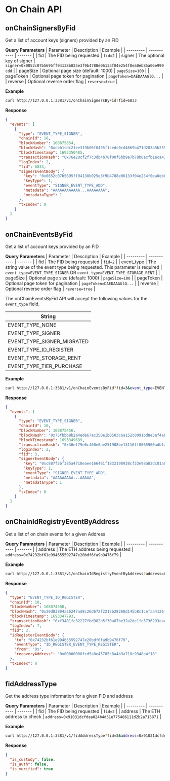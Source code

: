 # On Chain API

## onChainSignersByFid

Get a list of account keys (signers) provided by an FID

**Query Parameters**
| Parameter | Description | Example |
| --------- | ----------- | ------- |
| fid | The FID being requested | `fid=2` |
| signer | The optional key of signer | `signer=0x0852c07b5695ff94138b025e3f9b4788e06133f04e254f0ea0eb85a06e999cdd` |
| pageSize | Optional page size (default: 1000) | `pageSize=100` |
| pageToken | Optional page token for pagination | `pageToken=DAEDAAAGlQ...` |
| reverse | Optional reverse order flag | `reverse=true` |

**Example**

```bash
curl http://127.0.0.1:3381/v1/onChainSignersByFid?fid=6833
```

**Response**

```json
{
  "events": [
    {
      "type": "EVENT_TYPE_SIGNER",
      "chainId": 10,
      "blockNumber": 108875854,
      "blockHash": "0xceb1cdc21ee319b06f0455f1cedc0cd4669b471d283a5b2550b65aba0e0c1af0",
      "blockTimestamp": 1693350485,
      "transactionHash": "0x76e20cf2f7c3db4b78f00f6bb9a7b78b0acfb1eca4348c1f4b5819da66eb2bee",
      "logIndex": 2,
      "fid": 6833,
      "signerEventBody": {
        "key": "0x0852c07b5695ff94138b025e3f9b4788e06133f04e254f0ea0eb85a06e999cdd",
        "keyType": 1,
        "eventType": "SIGNER_EVENT_TYPE_ADD",
        "metadata": "AAAAAAAAAAAA...AAAAAAAA",
        "metadataType": 1
      },
      "txIndex": 0
    }
  ]
}
```

## onChainEventsByFid

Get a list of account keys provided by an FID

**Query Parameters**
| Parameter | Description | Example |
| --------- | ----------- | ------- |
| fid | The FID being requested | `fid=2` |
| event_type | The string value of the event type being requested. This parameter is required | `event_type=EVENT_TYPE_SIGNER` OR `event_type=EVENT_TYPE_STORAGE_RENT` |
| pageSize | Optional page size (default: 1000) | `pageSize=100` |
| pageToken | Optional page token for pagination | `pageToken=DAEDAAAGlQ...` |
| reverse | Optional reverse order flag | `reverse=true` |

The onChainEventsByFid API will accept the following values for the `event_type` field.

| String                     |
| -------------------------- |
| EVENT_TYPE_NONE            |
| EVENT_TYPE_SIGNER          |
| EVENT_TYPE_SIGNER_MIGRATED |
| EVENT_TYPE_ID_REGISTER     |
| EVENT_TYPE_STORAGE_RENT    |
| EVENT_TYPE_TIER_PURCHASE   |

**Example**

```bash
curl http://127.0.0.1:3381/v1/onChainEventsByFid?fid=3&event_type=EVENT_TYPE_SIGNER
```

**Response**

```json
{
  "events": [
    {
      "type": "EVENT_TYPE_SIGNER",
      "chainId": 10,
      "blockNumber": 108875456,
      "blockHash": "0x75fbbb8b2a4ede67ac350e1b0503c6a152c0091bd8e3ef4a6927d58e088eae28",
      "blockTimestamp": 1693349689,
      "transactionHash": "0x36ef79e6c460e6ae251908be13116ff0065960adb1ae032b4cc65a8352f28952",
      "logIndex": 2,
      "fid": 3,
      "signerEventBody": {
        "key": "0xc887f5bf385a4718eaee166481f1832198938cf33e98a82dc81a0b4b81ffe33d",
        "keyType": 1,
        "eventType": "SIGNER_EVENT_TYPE_ADD",
        "metadata": "AAAAAAAAA...AAAAA",
        "metadataType": 1
      },
      "txIndex": 0
    }
  ]
}
```

## onChainIdRegistryEventByAddress

Get a list of on chain events for a given Address

**Query Parameters**
| Parameter | Description | Example |
| --------- | ----------- | ------- |
| address | The ETH address being requested | `address=0x74232bf61e994655592747e20bdf6fa9b9476f79` |

**Example**

```bash
curl http://127.0.0.1:3381/v1/onChainIdRegistryEventByAddress?address=0x74232bf61e994655592747e20bdf6fa9b9476f79
```

**Response**

```json
{
  "type": "EVENT_TYPE_ID_REGISTER",
  "chainId": 10,
  "blockNumber": 108874508,
  "blockHash": "0x20d83804a26247ad8c26d672f2212b28268d145b8c1cefaa4126f7768f46682e",
  "blockTimestamp": 1693347793,
  "transactionHash": "0xf3481fc32227fbd982b5f30a87be32a2de1fc5736293cae7c3f169da48c3e764",
  "logIndex": 7,
  "fid": 3,
  "idRegisterEventBody": {
    "to": "0x74232bf61e994655592747e20bdf6fa9b9476f79",
    "eventType": "ID_REGISTER_EVENT_TYPE_REGISTER",
    "from": "0x",
    "recoveryAddress": "0x00000000fcd5a8e45785c8a4b9a718c9348e4f18"
  },
  "txIndex": 0
}
```

## fidAddressType

Get the address type information for a given FID and address

**Query Parameters**
| Parameter | Description | Example |
| --------- | ----------- | ------- |
| fid | The FID being requested | `fid=2` |
| address | The ETH address to check | `address=0x91031dcfdea024b4d51e775486111d2b2a715871` |

**Example**

```bash
curl http://127.0.0.1:3381/v1/fidAddressType?fid=2&address=0x91031dcfdea024b4d51e775486111d2b2a715871
```

**Response**

```json
{
  "is_custody": false,
  "is_auth": false,
  "is_verified": true
}
```
